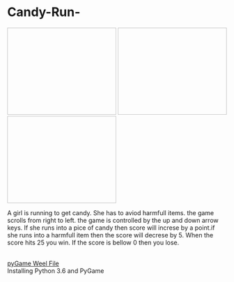 # Candy-Run-
<img scr = "https://github.com/hwhite8021/Candy-Run-/blob/master/Capture1.PNG" width = "250" height = "200" >
<img scr = "https://github.com/hwhite8021/Candy-Run-/blob/master/Capture2.PNG" width = "250" height = "200" >
<img scr = "https://github.com/hwhite8021/Candy-Run-/blob/master/Capture4.PNG" width = "250" height = "200" >
<p> A girl is running to get candy. She has to aviod harmfull items. the game scrolls from right to left. the game is controlled by the up and down arrow keys. If she runs into a pice of candy then score will increse by a point.if she runs into a harmfull item then the score will decrese by 5. When the score hits 25 you win. If the score is bellow 0 then you lose.</p>

<br>
<a href="http://www.lfd.uci.edu/~gohlke/pythonlibs/#pygame"> pyGame Weel File </a><br>
<a herf="https://youtu.be/_GikMdhAhv0"> Installing Python 3.6 and PyGame</a>

